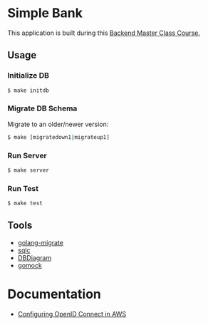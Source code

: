 # Simple Bank
This application is built during this [Backend Master Class Course.](https://www.udemy.com/course/backend-master-class-golang-postgresql-kubernetes/)

## Usage
### Initialize DB
```bash
$ make initdb
```

### Migrate DB Schema
Migrate to an older/newer version:
```bash
$ make [migratedown1|migrateup1]
```

### Run Server
```bash
$ make server
```

### Run Test
```bash
$ make test
```

## Tools
- [golang-migrate](https://github.com/golang-migrate/migrate)
- [sqlc](https://sqlc.dev/)
- [DBDiagram](https://www.dbdiagram.io/d/Simple-bank-66221b7303593b6b6167e52a)
- [gomock](https://github.com/golang/mock?tab=readme-ov-file)

# Documentation
* [Configuring OpenID Connect in AWS](https://docs.github.com/en/actions/deployment/security-hardening-your-deployments/configuring-openid-connect-in-amazon-web-services)